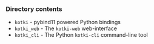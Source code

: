 ### Directory contents

- `kotki` - pybind11 powered Python bindings
- `kotki_web` - The `kotki-web` web-interface
- `kotki_cli` - The Python `kotki-cli` command-line tool
